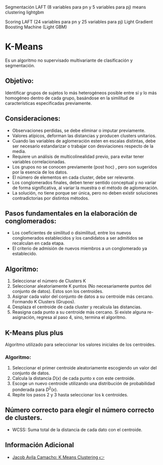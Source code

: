 Segmentación LAFT (8 variables para pn y 5 variables para pj)
means clustering
lightgbm

Scoring LAFT (24 variables para pn y 25 variables para pj)
	Light Gradient
	Boosting Machine (Light GBM)

# K-Means
Es un algoritmo no supervisado multivariante de clasificación y segmentación.

## Objetivo: 
Identificar grupos de sujetos lo más heterogéneos posible entre sí y lo más homogéneo dentro de cada grupo, basándose en la similitud de características especificadas previamente.

## Consideraciones: 
- Observaciones perdidas, se debe eliminar o imputar previamente.
- Valores atípicos, deforman las distancias y producen clusters unitarios.
- Cuando las variables de aglomeración esten en escalas distintas, debe ser necesario estandarizar o trabajar con desviaciones respecto de la media.
- Requiere un análisis de multicolinealidad previo, para evitar tener variables correlacionadas.
- Los grupos no se conocen previamente (post hoc) , pero son sugeridos por la esencia de los datos.
- El número de elementos en cada cluster, debe ser relevante.
- Los conglomerados finales, deben tener sentido conceptual y no variar de forma significativa, al variar la muestra o el método de aglomeración.
- La solución, no tiene porque ser única, pero no deben existir soluciones contradictorias por distintos métodos.

## Pasos fundamentales en la elaboración de conglomerados:
- Los coeficientes de similitud o disimilitud, entre los nuevos conglomerados establecidos y los candidatos a ser admitidos se recalculan en cada etapa.
- El criterio de admisión de nuevos miembros a un conglomerado ya establecido.

## Algoritmo:
1. Seleccionar el número de Clusters K
2. Seleccionar aleatoriamente K puntos (No necesariamente puntos del conjunto de datos). Estos son los centroides.
3. Asignar cada valor del conjunto de datos a su centroide más cercano. Formando K Clusters (Grupos).
4. Desplaza el centroide de cada cluster y recalcula las distancias.
5. Reasigna cada punto a su centroide más cercano. Si existe alguna re-asignación, regresa al paso 4, sino, termina el algoritmo. 

## K-Means plus plus
Algoritmo utilizado para seleccionar los valores iniciales de los centroides.

### Algoritmo:
1. Seleccionar el primer centroide aleatoriamente escogiendo un valor del conjunto de datos.
2. Calcula la distancia $D(x)$ de cada punto x con este centroide.
3. Escoge un nuevo centroide utilizando una distribución de probabilidad ponderada para $D^2(x)$.
4. Repite los pasos 2 y 3 hasta seleccionar los k centroides.

## Número correcto para elegir el número correcto de clusters.
- WCSS: Suma total de la distancia de cada dato con el centroide.

## Información Adicional
- [Jacob Avila Camacho: K Means Clustering 👉](https://www.youtube.com/watch?v=SwVCfiJNfwg)